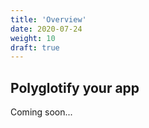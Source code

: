 ```yaml
---
title: 'Overview'
date: 2020-07-24
weight: 10
draft: true
---
```


## Polyglotify your app

Coming soon...
